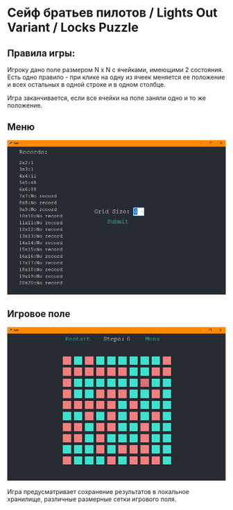 # Сейф братьев пилотов / Lights Out Variant / Locks Puzzle

## Правила игры:

Игроку дано поле размером N x N с ячейками, имеющими 2 состояния. Есть одно правило - при клике на одну из ячеек меняется ее положение и всех остальных в одной строке и в одном столбце. 

Игра заканчивается, если все ячейки на поле заняли одно и то же положение.

## Меню
![Меню игры](/images/photo_2023-05-26_18-33-17.jpg)

## Игровое поле
![Текст с описанием картинки](/images/photo_2023-05-26_18-34-14.jpg)

Игра предусматривает сохранение результатов в локальное хранилище, различные размерные сетки игрового поля.
